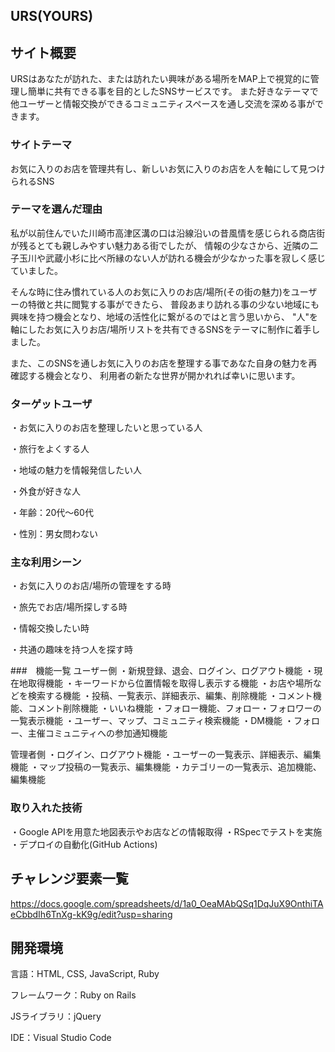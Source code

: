 ## URS(YOURS)

## サイト概要
URSはあなたが訪れた、または訪れたい興味がある場所をMAP上で視覚的に管理し簡単に共有できる事を目的としたSNSサービスです。
また好きなテーマで他ユーザーと情報交換ができるコミュニティスペースを通し交流を深める事ができます。

### サイトテーマ
お気に入りのお店を管理共有し、新しいお気に入りのお店を人を軸にして見つけられるSNS

### テーマを選んだ理由
私が以前住んでいた川崎市高津区溝の口は沿線沿いの昔風情を感じられる商店街が残るとても親しみやすい魅力ある街でしたが、
情報の少なさから、近隣の二子玉川や武蔵小杉に比べ所縁のない人が訪れる機会が少なかった事を寂しく感じていました。

そんな時に住み慣れている人のお気に入りのお店/場所(その街の魅力)をユーザーの特徴と共に閲覧する事ができたら、
普段あまり訪れる事の少ない地域にも興味を持つ機会となり、地域の活性化に繋がるのではと言う思いから、
"人"を軸にしたお気に入りお店/場所リストを共有できるSNSをテーマに制作に着手しました。

また、このSNSを通しお気に入りのお店を整理する事であなた自身の魅力を再確認する機会となり、
利用者の新たな世界が開かれれば幸いに思います。
### ターゲットユーザ
・お気に入りのお店を整理したいと思っている人

・旅行をよくする人

・地域の魅力を情報発信したい人

・外食が好きな人

・年齢：20代〜60代

・性別：男女問わない

### 主な利用シーン
・お気に入りのお店/場所の管理をする時

・旅先でお店/場所探しする時

・情報交換したい時

・共通の趣味を持つ人を探す時

###　機能一覧
ユーザー側
・新規登録、退会、ログイン、ログアウト機能
・現在地取得機能
・キーワードから位置情報を取得し表示する機能
・お店や場所などを検索する機能
・投稿、一覧表示、詳細表示、編集、削除機能
・コメント機能、コメント削除機能
・いいね機能
・フォロー機能、フォロー・フォロワーの一覧表示機能
・ユーザー、マップ、コミュニティ検索機能
・DM機能
・フォロー、主催コミュニティへの参加通知機能

管理者側
・ログイン、ログアウト機能
・ユーザーの一覧表示、詳細表示、編集機能
・マップ投稿の一覧表示、編集機能
・カテゴリーの一覧表示、追加機能、編集機能


### 取り入れた技術
・Google APIを用意た地図表示やお店などの情報取得
・RSpecでテストを実施
・デプロイの自動化(GitHub Actions)

## チャレンジ要素一覧
https://docs.google.com/spreadsheets/d/1a0_OeaMAbQSq1DqJuX9OnthiTAeCbbdIh6TnXg-kK9g/edit?usp=sharing

## 開発環境
言語：HTML, CSS, JavaScript, Ruby

フレームワーク：Ruby on Rails

JSライブラリ：jQuery

IDE：Visual Studio Code